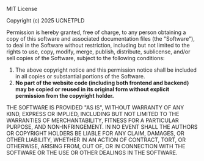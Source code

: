 MIT License

Copyright (c) 2025 UCNETPLD

Permission is hereby granted, free of charge, to any person obtaining a copy of this software and associated documentation files (the "Software"), to deal in the Software without restriction, including but not limited to the rights to use, copy, modify, merge, publish, distribute, sublicense, and/or sell copies of the Software, subject to the following conditions:

1. The above copyright notice and this permission notice shall be included in all copies or substantial portions of the Software.
2. **No part of the website code (including both frontend and backend) may be copied or reused in its original form without explicit permission from the copyright holder.**

THE SOFTWARE IS PROVIDED "AS IS", WITHOUT WARRANTY OF ANY KIND, EXPRESS OR IMPLIED, INCLUDING BUT NOT LIMITED TO THE WARRANTIES OF MERCHANTABILITY, FITNESS FOR A PARTICULAR PURPOSE, AND NON-INFRINGEMENT. IN NO EVENT SHALL THE AUTHORS OR COPYRIGHT HOLDERS BE LIABLE FOR ANY CLAIM, DAMAGES, OR OTHER LIABILITY, WHETHER IN AN ACTION OF CONTRACT, TORT, OR OTHERWISE, ARISING FROM, OUT OF, OR IN CONNECTION WITH THE SOFTWARE OR THE USE OR OTHER DEALINGS IN THE SOFTWARE.
